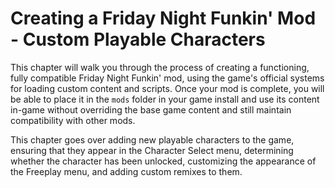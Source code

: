 # Creating a Friday Night Funkin' Mod - Custom Playable Characters

This chapter will walk you through the process of creating a functioning, fully compatible Friday Night Funkin' mod, using the game's official systems for loading custom content and scripts. Once your mod is complete, you will be able to place it in the `mods` folder in your game install and use its content in-game without overriding the base game content and still maintain compatibility with other mods.

This chapter goes over adding new playable characters to the game, ensuring that they appear in the Character Select menu, determining whether the character has been unlocked, customizing the appearance of the Freeplay menu, and adding custom remixes to them.